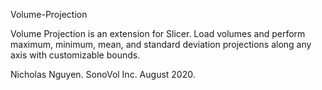 Volume-Projection

Volume Projection is an extension for Slicer.
Load volumes and perform maximum, minimum, mean, and standard deviation projections along any axis with customizable bounds.

Nicholas Nguyen. SonoVol Inc.
August 2020.
